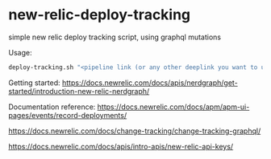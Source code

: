 # new-relic-deploy-tracking
simple new relic deploy tracking script, using graphql mutations

Usage:
```sh
deploy-tracking.sh "<pipeline link (or any other deeplink you want to use)>" $RELEASE_VERSION $NEWRELIC_API_KEY $COMMIT_SHA <"$COMMIT_MESSAGE"(or any link to a changelog)> "$PIPELINE_TRIGGERER_USERNAME" 
```
Getting started:
https://docs.newrelic.com/docs/apis/nerdgraph/get-started/introduction-new-relic-nerdgraph/


Documentation reference:
https://docs.newrelic.com/docs/apm/apm-ui-pages/events/record-deployments/

https://docs.newrelic.com/docs/change-tracking/change-tracking-graphql/

https://docs.newrelic.com/docs/apis/intro-apis/new-relic-api-keys/

